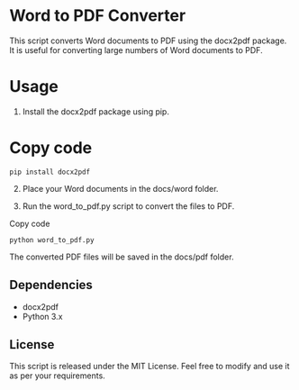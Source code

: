 # Word to PDF Converter
This script converts Word documents to PDF using the docx2pdf package. It is useful for converting large numbers of Word documents to PDF.

# Usage
1. Install the docx2pdf package using pip.

# Copy code
```
pip install docx2pdf
```
2. Place your Word documents in the docs/word folder.

3. Run the word_to_pdf.py script to convert the files to PDF.

Copy code
```
python word_to_pdf.py
```
The converted PDF files will be saved in the docs/pdf folder.

## Dependencies
- docx2pdf
- Python 3.x

## License
This script is released under the MIT License. Feel free to modify and use it as per your requirements.